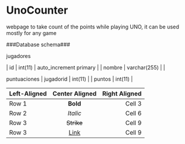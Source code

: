 # UnoCounter
webpage to take count of the points while playing UNO, it can be used mostly for any game 

###Database schema### 

jugadores

| id   | int(11)   |  auto_increment primary   |
| nombre    | varchar(255)   |   |


puntuaciones
| jugadorid   | int(11)   | 
| puntos    | int(11)   |   

| Left-Aligned  | Center Aligned  | Right Aligned |
|:------------- |:---------------:| -------------:|
| Row 1         | **Bold**        | Cell 3        |
| Row 2         | *Italic*        | Cell 6        |
| Row 3         | ~~Strike~~      | Cell 9        |
| Row 3         | [Link](dot.com) | Cell 9        |
